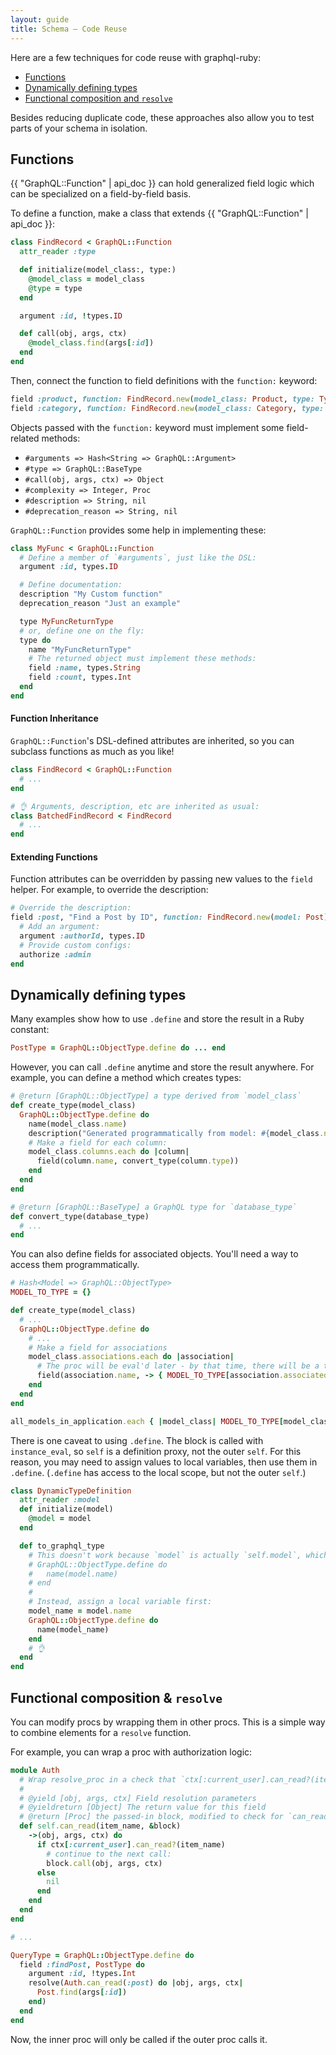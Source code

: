 ```yaml
---
layout: guide
title: Schema — Code Reuse
---
```


Here are a few techniques for code reuse with graphql-ruby:

- [Functions](#functions)
- [Dynamically defining types](#dynamically-defining-types)
- [Functional composition and `resolve`](#functional-composition--resolve)

Besides reducing duplicate code, these approaches also allow you to test parts of your schema in isolation.

## Functions

{{ "GraphQL::Function" | api_doc }} can hold generalized field logic which can be specialized on a field-by-field basis.

To define a function, make a class that extends {{ "GraphQL::Function" | api_doc }}:

```ruby
class FindRecord < GraphQL::Function
  attr_reader :type

  def initialize(model_class:, type:)
    @model_class = model_class
    @type = type
  end

  argument :id, !types.ID

  def call(obj, args, ctx)
    @model_class.find(args[:id])
  end
end
```

Then, connect the function to field definitions with the `function:` keyword:

```ruby
field :product, function: FindRecord.new(model_class: Product, type: Types::ProductType)
field :category, function: FindRecord.new(model_class: Category, type: Types::CategoryType)
```

Objects passed with the `function:` keyword must implement some field-related methods:

- `#arguments => Hash<String => GraphQL::Argument>`
- `#type => GraphQL::BaseType`
- `#call(obj, args, ctx) => Object`
- `#complexity => Integer, Proc`
- `#description => String, nil`
- `#deprecation_reason => String, nil`

`GraphQL::Function` provides some help in implementing these:

```ruby
class MyFunc < GraphQL::Function
  # Define a member of `#arguments`, just like the DSL:
  argument :id, types.ID

  # Define documentation:
  description "My Custom function"
  deprecation_reason "Just an example"

  type MyFuncReturnType
  # or, define one on the fly:
  type do
    name "MyFuncReturnType"
    # The returned object must implement these methods:
    field :name, types.String
    field :count, types.Int
  end
end
```

#### Function Inheritance

`GraphQL::Function`'s DSL-defined attributes are inherited, so you can subclass functions as much as you like!

```ruby
class FindRecord < GraphQL::Function
  # ...
end

# 👌 Arguments, description, etc are inherited as usual:
class BatchedFindRecord < FindRecord
  # ...
end
```

#### Extending Functions

Function attributes can be overridden by passing new values to the `field` helper. For example, to override the description:

```ruby
# Override the description:
field :post, "Find a Post by ID", function: FindRecord.new(model: Post) do
  # Add an argument:
  argument :authorId, types.ID
  # Provide custom configs:
  authorize :admin
end
```

## Dynamically defining types

Many examples show how to use `.define` and store the result in a Ruby constant:

```ruby
PostType = GraphQL::ObjectType.define do ... end
```

However, you can call `.define` anytime and store the result anywhere. For example, you can define a method which creates types:

```ruby
# @return [GraphQL::ObjectType] a type derived from `model_class`
def create_type(model_class)
  GraphQL::ObjectType.define do
    name(model_class.name)
    description("Generated programmatically from model: #{model_class.name}")
    # Make a field for each column:
    model_class.columns.each do |column|
      field(column.name, convert_type(column.type))
    end
  end
end

# @return [GraphQL::BaseType] a GraphQL type for `database_type`
def convert_type(database_type)
  # ...
end
```

You can also define fields for associated objects. You'll need a way to access them programmatically.

```ruby
# Hash<Model => GraphQL::ObjectType>
MODEL_TO_TYPE = {}

def create_type(model_class)
  # ...
  GraphQL::ObjectType.define do
    # ...
    # Make a field for associations
    model_class.associations.each do |association|
      # The proc will be eval'd later - by that time, there will be a type in the lookup hash
      field(association.name, -> { MODEL_TO_TYPE[association.associated_model] })
    end
  end
end

all_models_in_application.each { |model_class| MODEL_TO_TYPE[model_class] = create_type(model_class) }
```

There is one caveat to using `.define`. The block is called with `instance_eval`, so `self` is a definition proxy, not the outer `self`. For this reason, you may need to assign values to local variables, then use them in `.define`. (`.define` has access to the local scope, but not the outer `self`.)

```ruby
class DynamicTypeDefinition
  attr_reader :model
  def initialize(model)
    @model = model
  end

  def to_graphql_type
    # This doesn't work because `model` is actually `self.model`, which doesn't work inside `.define`
    # GraphQL::ObjectType.define do
    #   name(model.name)
    # end
    #
    # Instead, assign a local variable first:
    model_name = model.name
    GraphQL::ObjectType.define do
      name(model_name)
    end
    # 👌
  end
end
```

## Functional composition & `resolve`

You can modify procs by wrapping them in other procs. This is a simple way to combine elements for a `resolve` function.

For example, you can wrap a proc with authorization logic:

```ruby
module Auth
  # Wrap resolve_proc in a check that `ctx[:current_user].can_read?(item_name)`
  #
  # @yield [obj, args, ctx] Field resolution parameters
  # @yieldreturn [Object] The return value for this field
  # @return [Proc] the passed-in block, modified to check for `can_read?(item_name)`
  def self.can_read(item_name, &block)
    ->(obj, args, ctx) do
      if ctx[:current_user].can_read?(item_name)
        # continue to the next call:
        block.call(obj, args, ctx)
      else
        nil
      end
    end
  end
end

# ...

QueryType = GraphQL::ObjectType.define do
  field :findPost, PostType do
    argument :id, !types.Int
    resolve(Auth.can_read(:post) do |obj, args, ctx|
      Post.find(args[:id])
    end)
  end
end
```

Now, the inner proc will only be called if the outer proc calls it.

